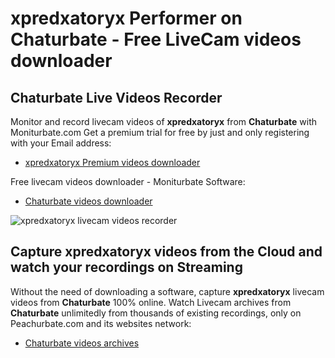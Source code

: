 # xpredxatoryx Performer on Chaturbate - Free LiveCam videos downloader

## Chaturbate Live Videos Recorder

Monitor and record livecam videos of **xpredxatoryx** from **Chaturbate** with Moniturbate.com
Get a premium trial for free by just and only registering with your Email address:
* [xpredxatoryx Premium videos downloader](https://moniturbate.com/request-demo-licence-key.html)

Free livecam videos downloader - Moniturbate Software:
* [Chaturbate videos downloader](https://moniturbate.com/moniturbate-download-software.html)

![xpredxatoryx livecam videos recorder](https://peachurnet.com/templates/moniturbate-software.png)


## Capture xpredxatoryx videos from the Cloud and watch your recordings on Streaming

Without the need of downloading a software, capture **xpredxatoryx** livecam videos from **Chaturbate** 100% online.
Watch Livecam archives from **Chaturbate** unlimitedly from thousands of existing recordings, only on Peachurbate.com and its websites network:
* [Chaturbate videos archives](https://peachurnet.com/)